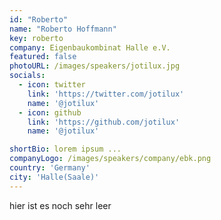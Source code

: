 ```yaml
---
id: "Roberto"
name: "Roberto Hoffmann"
key: roberto
company: Eigenbaukombinat Halle e.V.
featured: false
photoURL: /images/speakers/jotilux.jpg
socials:
  - icon: twitter
    link: 'https://twitter.com/jotilux'
    name: '@jotilux'
  - icon: github
    link: 'https://github.com/jotilux'
    name: '@jotilux'

shortBio: lorem ipsum ...
companyLogo: /images/speakers/company/ebk.png
country: 'Germany'
city: 'Halle(Saale)'
---
```


hier ist es noch sehr leer
